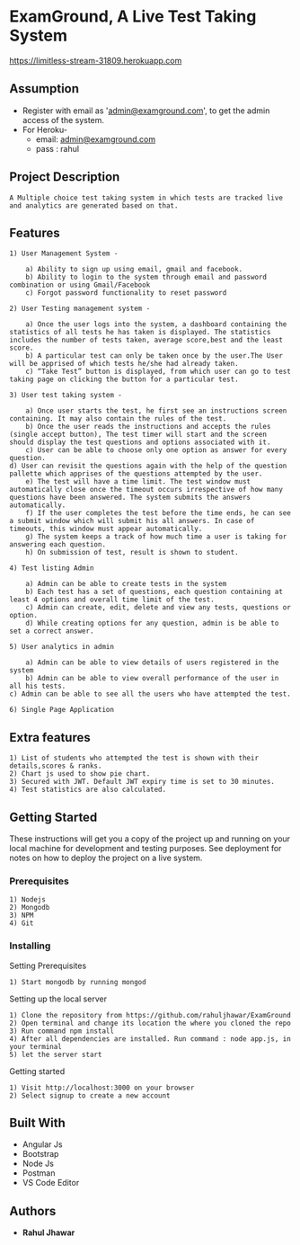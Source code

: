 # ExamGround, A Live Test Taking System

https://limitless-stream-31809.herokuapp.com

## Assumption

* Register with email as 'admin@examground.com', to get the admin access of the system.
* For Heroku-
     * email: admin@examground.com
     * pass : rahul


## Project Description

```
A Multiple choice test taking system in which tests are tracked live and analytics are generated based on that. 

```

## Features
	
	1) User Management System -

		a) Ability to sign up using email, gmail and facebook.
		b) Ability to login to the system through email and password combination or using Gmail/Facebook
		c) Forgot password functionality to reset password

	2) User Testing management system -

		a) Once the user logs into the system, a dashboard containing the statistics of all tests he has taken is displayed. The statistics includes the number of tests taken, average score,best and the least score.
		b) A particular test can only be taken once by the user.The User will be apprised of which tests he/she had already taken. 
		c) “Take Test” button is displayed, from which user can go to test taking page on clicking the button for a particular test.

	3) User test taking system -

		a) Once user starts the test, he first see an instructions screen containing. It may also contain the rules of the test.
		b) Once the user reads the instructions and accepts the rules (single accept button), The test timer will start and the screen should display the test questions and options associated with it.
		c) User can be able to choose only one option as answer for every question.
    d) User can revisit the questions again with the help of the question pallette which apprises of the questions attempted by the user.
		e) The test will have a time limit. The test window must automatically close once the timeout occurs irrespective of how many questions have been answered. The system submits the answers automatically.
		f) If the user completes the test before the time ends, he can see a submit window which will submit his all answers. In case of timeouts, this window must appear automatically.
		g) The system keeps a track of how much time a user is taking for answering each question. 
		h) On submission of test, result is shown to student. 

	4) Test listing Admin

		a) Admin can be able to create tests in the system
		b) Each test has a set of questions, each question containing at least 4 options and overall time limit of the test. 
		c) Admin can create, edit, delete and view any tests, questions or option.
		d) While creating options for any question, admin is be able to set a correct answer. 

	5) User analytics in admin

		a) Admin can be able to view details of users registered in the system
		b) Admin can be able to view overall performance of the user in all his tests.
    c) Admin can be able to see all the users who have attempted the test.

	6) Single Page Application
	
## Extra features

	1) List of students who attempted the test is shown with their details,scores & ranks.
	2) Chart js used to show pie chart.
	3) Secured with JWT. Default JWT expiry time is set to 30 minutes.
	4) Test statistics are also calculated.
	

## Getting Started

These instructions will get you a copy of the project up and running on your local machine for development and testing purposes. See deployment for notes on how to deploy the project on a live system.

### Prerequisites

	1) Nodejs
	2) Mongodb
	3) NPM
	4) Git

### Installing

Setting Prerequisites

```
1) Start mongodb by running mongod

```

Setting up the local server

```
1) Clone the repository from https://github.com/rahuljhawar/ExamGround
2) Open terminal and change its location the where you cloned the repo
3) Run command npm install
4) After all dependencies are installed. Run command : node app.js, in your terminal
5) let the server start
```

Getting started

```
1) Visit http://localhost:3000 on your browser
2) Select signup to create a new account

```

## Built With

* Angular Js
* Bootstrap
* Node Js
* Postman
* VS Code Editor


## Authors

* **Rahul Jhawar** 
